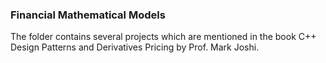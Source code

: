 ### Financial Mathematical Models ###

The folder contains several projects which are mentioned in the book C++ Design Patterns and Derivatives Pricing by Prof. Mark Joshi.
